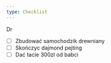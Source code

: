 ```yaml
---
type: Checklist
---
```


Dr
- [ ] Zbudować samochodzik drewniany
- [ ] Skończyc dajmond pejting
- [ ] Dać tacie 300zl od babci
